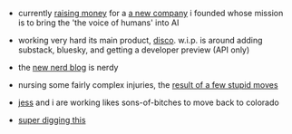 - currently [raising money](https://photos.app.goo.gl/pTrzdPZMpaust4jx6) for a [a new company](https://syntheticecho.com) i founded whose mission is to bring the 'the voice of humans' into AI

- working very hard its main product, [disco](/disco).  w.i.p. is around adding substack, bluesky, and getting a developer preview (API only)

- the [new nerd blog](/nerd) is nerdy

- nursing some fairly complex injuries, the [result of a few stupid moves](https://photos.app.goo.gl/xbRt9Waj8583Bzvd7)

- [jess](https://photos.app.goo.gl/MpSigk5BJwqeouiUA) and i are working likes sons-of-bitches to move back to colorado

- [super digging this](https://youtu.be/VFEZOjtrwls?si=POEz_yU44DYrkH-l&t=48)

